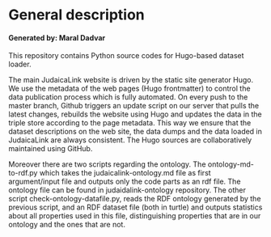 # General description 

#### Generated by: Maral Dadvar


This repository contains Python source codes for Hugo-based dataset loader. 

The main JudaicaLink website is driven by the static site generator Hugo. We use the metadata of the web pages (Hugo frontmatter) to control the data publication process which is fully automated. On every push to the master branch, Github triggers an update script on our server that pulls the latest changes, rebuilds the website using Hugo and updates the data in the triple store according to the page metadata.
This way we ensure that the dataset descriptions on the web site, the data dumps and the data loaded in JudaicaLink are always consistent. The Hugo sources are collaboratively maintained using GitHub. 

Moreover there are two scripts regarding the ontology. The ontology-md-to-rdf.py which takes the judaicalink-ontology.md file as first argument/input file and outputs only the code parts as an rdf file. The ontology file can be found in judaidalink-ontology repository. 
The other script check-ontology-datafile.py, reads the RDF ontology generated by the previous script, and an RDF dataset file (both in turtle) and outputs statistics about all properties used in this file, distinguishing properties that are in our ontology and the ones that are not.
